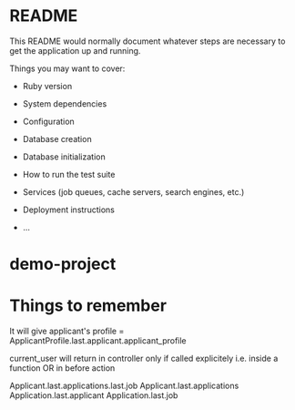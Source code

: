 # README

This README would normally document whatever steps are necessary to get the
application up and running.

Things you may want to cover:

* Ruby version

* System dependencies

* Configuration

* Database creation

* Database initialization

* How to run the test suite

* Services (job queues, cache servers, search engines, etc.)

* Deployment instructions

* ...
# demo-project

# Things to remember

It will give applicant's profile = ApplicantProfile.last.applicant.applicant_profile

current_user will return in controller only if called explicitely i.e. inside a function OR in before action

 Applicant.last.applications.last.job
 Applicant.last.applications
 Application.last.applicant
 Application.last.job


